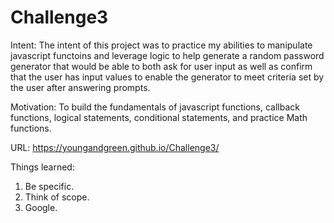 # Challenge3

Intent: The intent of this project was to practice my abilities to manipulate javascript functoins and leverage logic to help generate a random password generator that would be able to both ask for user input as well as confirm that the user has input values to enable the generator to meet criteria set by the user after answering prompts.

Motivation: To build the fundamentals of javascript functions, callback functions, logical statements, conditional statements, and practice Math functions.

URL: https://youngandgreen.github.io/Challenge3/

Things learned:

1. Be specific.
2. Think of scope.
3. Google.